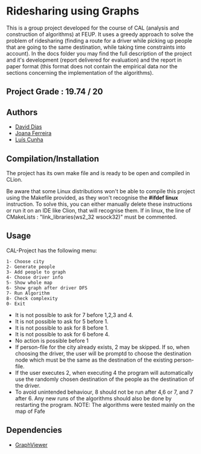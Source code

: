 # Ridesharing using Graphs

This is a group project developed for the course of CAL (analysis and construction of algorithms) at FEUP. It uses a greedy approach to solve the problem of ridesharing (finding a route for a driver while picking up people that are going to the same destination, while taking time constraints into account). 
In the docs folder you may find the full description of the project and it's development (report delivered for evaluation) and the report in paper format (this format does not contain the empirical data nor the sections concerning the implementation of the algorithms).

## Project Grade : 19.74 / 20

## Authors

* [David Dias](https://github.com/daviddias99 "daviddias99")
* [Joana Ferreira](https://github.com/joanaferreira0011 "joanaferreira0011")
* [Luís Cunha](https://github.com/luispcunha "luispcunha")

## Compilation/Installation

The project has its own make file and is ready to be open and compiled in CLion. 

Be aware that some Linux distributions won't be able to compile this project using the Makefile provided, as they won't recognise the **#ifdef linux** instruction. To solve this, you can either manually delete these instructions or run it on an IDE like Clion, that will recognise them.
If in linux, the line of CMakeLists : "link_libraries(ws2_32 wsock32)" must be commented.

## Usage

CAL-Project has the following menu:

```
1- Choose city
2- Generate people
3- Add people to graph
4- Choose driver info
5- Show whole map
6- Show graph after driver DFS
7- Run Algorithm
8- Check complexity
0- Exit
```

* It is not possible to ask for 7 before 1,2,3 and 4. 
* It is not possible to ask for 5 before 1.
* It is not possible to ask for 8 before 1.
* It is not possible to ask for 6 before 4.
* No action is possible before 1
* If person-file for the city already exists, 2 may be skipped. If so, when choosing the driver, the user will be promptd to choose the destination node which must be the same as the destination of the existing person-file.
* If the user executes 2, when executing 4 the program will automatically use the randomly chosen destination of the people as the destination of the driver.
* To avoid unintended behaviour, 8 should not be run after 4,6 or 7, and 7 after 6. Any new runs of the algorithms should also be done by restarting the program.
NOTE: The algorithms were tested mainly on the map of Fafe
## Dependencies
* [GraphViewer](https://paginas.fe.up.pt/~rossetti/rrwiki/doku.php?id=teaching:1011:cal:graphviewer)
